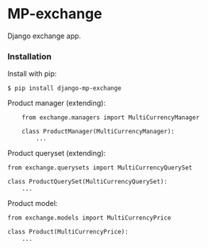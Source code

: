 # MP-exchange

Django exchange app.

### Installation

Install with pip:

```
$ pip install django-mp-exchange
```

Product manager (extending):
```
    from exchange.managers import MultiCurrencyManager
    
    class ProductManager(MultiCurrencyManager):
        ...
```

Product queryset (extending):
```
from exchange.querysets import MultiCurrencyQuerySet
 
class ProductQuerySet(MultiCurrencyQuerySet):
    ...
```

Product model:
```
from exchange.models import MultiCurrencyPrice
 
class Product(MultiCurrencyPrice):
    ...
    
```
